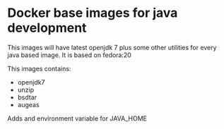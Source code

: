 # Docker base images for java development
This images will have latest openjdk 7 plus some other utilities for every java based image. It is based on fedora:20

This images contains:
* openjdk7
* unzip
* bsdtar
* augeas

Adds and environment variable for JAVA_HOME
